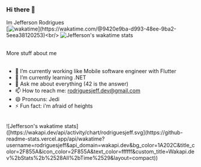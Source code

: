 ### Hi there 👋
Im Jefferson Rodrigues 
<br/>
[![wakatime]([https://wakatime.com/badge/user/9420e9ba-d993-48ee-9ba2-5eea38120253.svg](https://img.shields.io/endpoint?url=https://wakapi.dev/api/compat/shields/v1/rodriguesjeff/interval:all_time&label=All%20time&color=blue))](https://wakatime.com/@9420e9ba-d993-48ee-9ba2-5eea38120253)<br/>
![Jefferson's wakatime stats](https://wakapi.dev/api/activity/chart/rodriguesjeff.svg)

<br>
<summary>
	More stuff about me
</summary>

<br/>

- 🔭 I’m currently working like Mobile software engineer with Flutter
- 🌱 I’m currently learning .NET
- 💬 Ask me about everything (42 is the answer)
- 📫 How to reach me: rodriguesjeff.dev@gmail.com
- 😄 Pronouns: Jedi
- ⚡ Fun fact: i'm afraid of heights
  
<br />
![Jefferson's wakatime stats]([https://wakapi.dev/api/activity/chart/rodriguesjeff.svg](https://github-readme-stats.vercel.app/api/wakatime?username=rodriguesjeff&api_domain=wakapi.dev&bg_color=1A202C&title_color=2F855A&icon_color=2F855A&text_color=ffffff&custom_title=Wakapi.dev%2bStats%2b%2528All%2bTime%2529&layout=compact))
<br />
